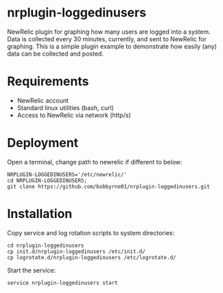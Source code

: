 nrplugin-loggedinusers
======================

NewRelic plugin for graphing how many users are logged into a system.
Data is collected every 30 minutes, currently, and sent to NewRelic for graphing.
This is a simple plugin example to demonstrate how easily (any) data can be collected and posted.

# Requirements

* NewRelic account
* Standard linux utilities (bash, curl)
* Access to NewRelic via network (http/s)

# Deployment

Open a terminal, change path to newrelic if different to below:

    NRPLUGIN-LOGGEDINUSERS='/etc/newrelic/'
    cd NRPLUGIN-LOGGEDINUSERS;
    git clone https://github.com/bobbyrne01/nrplugin-loggedinusers.git

# Installation
    
Copy service and log rotation scripts to system directories:

	cd nrplugin-loggedinusers
    cp init.d/nrplugin-loggedinusers /etc/init.d/
    cp logrotate.d/nrplugin-loggedinusers /etc/logrotate.d/
    
Start the service:

    service nrplugin-loggedinusers start
